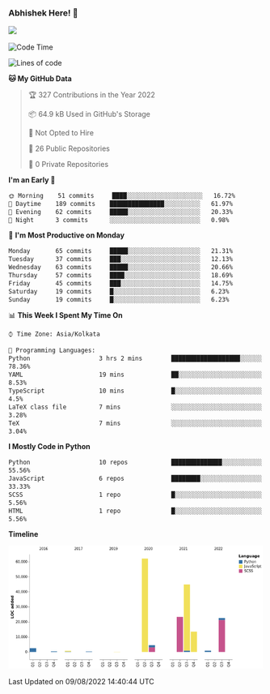 ### Abhishek Here! 👋
![](https://komarev.com/ghpvc/?username=5parkp1ug&color=green)

<!--
**5parkp1ug/5parkp1ug** is a ✨ _special_ ✨ repository because its `README.md` (this file) appears on your GitHub profile.

Here are some ideas to get you started:

- 🔭 I’m currently working on ...
- 🌱 I’m currently learning ...
- 👯 I’m looking to collaborate on ...
- 🤔 I’m looking for help with ...
- 💬 Ask me about ...
- 📫 How to reach me: ...
- 😄 Pronouns: ...
- ⚡ Fun fact: ...
-->

<!--START_SECTION:waka-->
![Code Time](http://img.shields.io/badge/Code%20Time-0%20secs-blue)

![Lines of code](https://img.shields.io/badge/From%20Hello%20World%20I%27ve%20Written-175%20Thousand%20lines%20of%20code-blue)

**🐱 My GitHub Data** 

> 🏆 327 Contributions in the Year 2022
 > 
> 📦 64.9 kB Used in GitHub's Storage 
 > 
> 🚫 Not Opted to Hire
 > 
> 📜 26 Public Repositories 
 > 
> 🔑 0 Private Repositories  
 > 
**I'm an Early 🐤** 

```text
🌞 Morning    51 commits     ████░░░░░░░░░░░░░░░░░░░░░   16.72% 
🌆 Daytime    189 commits    ███████████████░░░░░░░░░░   61.97% 
🌃 Evening    62 commits     █████░░░░░░░░░░░░░░░░░░░░   20.33% 
🌙 Night      3 commits      ░░░░░░░░░░░░░░░░░░░░░░░░░   0.98%

```
📅 **I'm Most Productive on Monday** 

```text
Monday       65 commits     █████░░░░░░░░░░░░░░░░░░░░   21.31% 
Tuesday      37 commits     ███░░░░░░░░░░░░░░░░░░░░░░   12.13% 
Wednesday    63 commits     █████░░░░░░░░░░░░░░░░░░░░   20.66% 
Thursday     57 commits     ████░░░░░░░░░░░░░░░░░░░░░   18.69% 
Friday       45 commits     ███░░░░░░░░░░░░░░░░░░░░░░   14.75% 
Saturday     19 commits     █░░░░░░░░░░░░░░░░░░░░░░░░   6.23% 
Sunday       19 commits     █░░░░░░░░░░░░░░░░░░░░░░░░   6.23%

```


📊 **This Week I Spent My Time On** 

```text
⌚︎ Time Zone: Asia/Kolkata

💬 Programming Languages: 
Python                   3 hrs 2 mins        ███████████████████░░░░░░   78.36% 
YAML                     19 mins             ██░░░░░░░░░░░░░░░░░░░░░░░   8.53% 
TypeScript               10 mins             █░░░░░░░░░░░░░░░░░░░░░░░░   4.5% 
LaTeX class file         7 mins              ░░░░░░░░░░░░░░░░░░░░░░░░░   3.28% 
TeX                      7 mins              ░░░░░░░░░░░░░░░░░░░░░░░░░   3.04%

```

**I Mostly Code in Python** 

```text
Python                   10 repos            ██████████████░░░░░░░░░░░   55.56% 
JavaScript               6 repos             ████████░░░░░░░░░░░░░░░░░   33.33% 
SCSS                     1 repo              █░░░░░░░░░░░░░░░░░░░░░░░░   5.56% 
HTML                     1 repo              █░░░░░░░░░░░░░░░░░░░░░░░░   5.56%

```


**Timeline**

![Chart not found](https://raw.githubusercontent.com/5parkp1ug/5parkp1ug/master/charts/bar_graph.png) 


 Last Updated on 09/08/2022 14:40:44 UTC
<!--END_SECTION:waka-->
